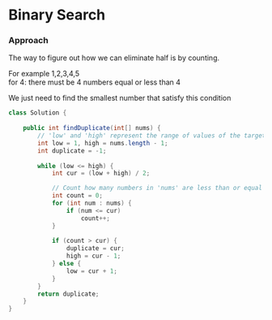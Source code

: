 # Binary Search

### Approach

The way to figure out how we can eliminate half is by counting.

For example  1,2,3,4,5\
for 4: there must be 4 numbers equal or less than 4

We just need to find the smallest number that satisfy this condition

```java
class Solution {
    
    public int findDuplicate(int[] nums) {
        // 'low' and 'high' represent the range of values of the target        
        int low = 1, high = nums.length - 1;
        int duplicate = -1;
        
        while (low <= high) {
            int cur = (low + high) / 2;

            // Count how many numbers in 'nums' are less than or equal to 'cur'
            int count = 0;
            for (int num : nums) {
                if (num <= cur)
                    count++;
            }
            
            if (count > cur) {
                duplicate = cur;
                high = cur - 1;
            } else {
                low = cur + 1;
            }
        }
        return duplicate;
    }
}
```
